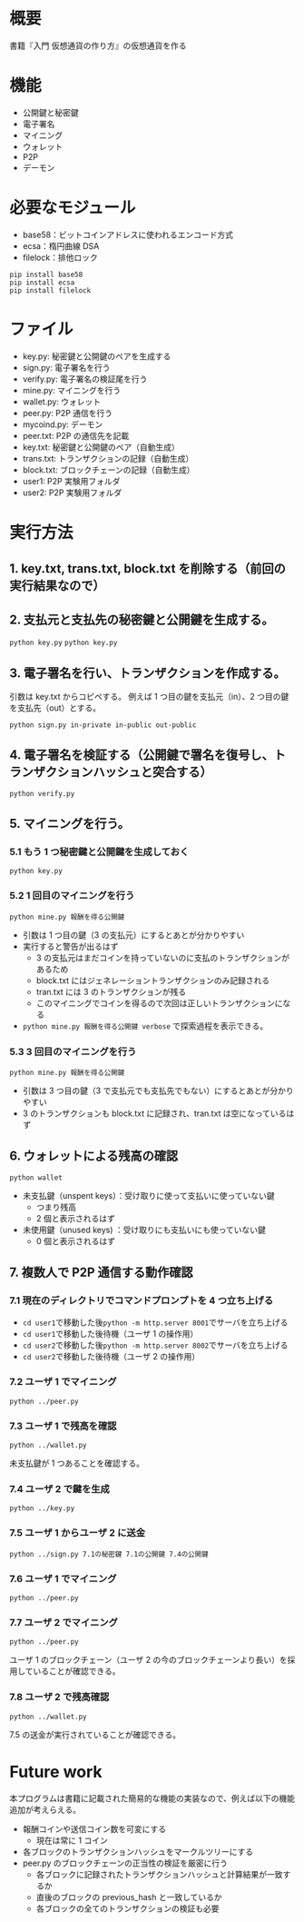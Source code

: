 # 概要

書籍『入門 仮想通貨の作り方』の仮想通貨を作る

# 機能

- 公開鍵と秘密鍵
- 電子署名
- マイニング
- ウォレット
- P2P
- デーモン

# 必要なモジュール

- base58：ビットコインアドレスに使われるエンコード方式
- ecsa：楕円曲線 DSA
- filelock：排他ロック

```
pip install base58
pip install ecsa
pip install filelock
```

# ファイル

- key.py: 秘密鍵と公開鍵のペアを生成する
- sign.py: 電子署名を行う
- verify.py: 電子署名の検証尾を行う
- mine.py: マイニングを行う
- wallet.py: ウォレット
- peer.py: P2P 通信を行う
- mycoind.py: デーモン
- peer.txt: P2P の通信先を記載
- key.txt: 秘密鍵と公開鍵のペア（自動生成）
- trans.txt: トランザクションの記録（自動生成）
- block.txt: ブロックチェーンの記録（自動生成）
- user1: P2P 実験用フォルダ
- user2: P2P 実験用フォルダ

# 実行方法

## 1. key.txt, trans.txt, block.txt を削除する（前回の実行結果なので）

## 2. 支払元と支払先の秘密鍵と公開鍵を生成する。

`python key.py`
`python key.py`

## 3. 電子署名を行い、トランザクションを作成する。

引数は key.txt からコピペする。
例えば 1 つ目の鍵を支払元（in）、2 つ目の鍵を支払先（out）とする。

`python sign.py in-private in-public out-public`

## 4. 電子署名を検証する（公開鍵で署名を復号し、トランザクションハッシュと突合する）

`python verify.py`

## 5. マイニングを行う。

### 5.1 もう 1 つ秘密鍵と公開鍵を生成しておく

`python key.py`

### 5.2 1 回目のマイニングを行う

`python mine.py 報酬を得る公開鍵`

- 引数は 1 つ目の鍵（3 の支払元）にするとあとが分かりやすい
- 実行すると警告が出るはず
  - 3 の支払元はまだコインを持っていないのに支払のトランザクションがあるため
  - block.txt にはジェネレーショントランザクションのみ記録される
  - tran.txt には 3 のトランザクションが残る
  - このマイニングでコインを得るので次回は正しいトランザクションになる
- `python mine.py 報酬を得る公開鍵 verbose` で探索過程を表示できる。

### 5.3 3 回目のマイニングを行う

`python mine.py 報酬を得る公開鍵`

- 引数は 3 つ目の鍵（3 で支払元でも支払先でもない）にするとあとが分かりやすい
- 3 のトランザクションも block.txt に記録され、tran.txt は空になっているはず

## 6. ウォレットによる残高の確認

`python wallet`

- 未支払鍵（unspent keys）：受け取りに使って支払いに使っていない鍵
  - つまり残高
  - 2 個と表示されるはず
- 未使用鍵（unused keys) ：受け取りにも支払いにも使っていない鍵
  - 0 個と表示されるはず

## 7. 複数人で P2P 通信する動作確認

### 7.1 現在のディレクトリでコマンドプロンプトを 4 つ立ち上げる

- `cd user1`で移動した後`python -m http.server 8001`でサーバを立ち上げる
- `cd user1`で移動した後待機（ユーザ 1 の操作用）
- `cd user2`で移動した後`python -m http.server 8002`でサーバを立ち上げる
- `cd user2`で移動した後待機（ユーザ 2 の操作用）

### 7.2 ユーザ 1 でマイニング

`python ../peer.py`

### 7.3 ユーザ 1 で残高を確認

`python ../wallet.py`

未支払鍵が 1 つあることを確認する。

### 7.4 ユーザ 2 で鍵を生成

`python ../key.py`

### 7.5 ユーザ 1 からユーザ 2 に送金

`python ../sign.py 7.1の秘密鍵 7.1の公開鍵 7.4の公開鍵`

### 7.6 ユーザ 1 でマイニング

`python ../peer.py`

### 7.7 ユーザ 2 でマイニング

`python ../peer.py`

ユーザ 1 のブロックチェーン（ユーザ 2 の今のブロックチェーンより長い）を採用していることが確認できる。

### 7.8 ユーザ 2 で残高確認

`python ../wallet.py`

7.5 の送金が実行されていることが確認できる。

# Future work

本プログラムは書籍に記載された簡易的な機能の実装なので、例えば以下の機能追加が考えらえる。

- 報酬コインや送信コイン数を可変にする
  - 現在は常に 1 コイン
- 各ブロックのトランザクションハッシュをマークルツリーにする
- peer.py のブロックチェーンの正当性の検証を厳密に行う
  - 各ブロックに記録されたトランザクションハッシュと計算結果が一致するか
  - 直後のブロックの previous_hash と一致しているか
  - 各ブロックの全てのトランザクションの検証も必要
